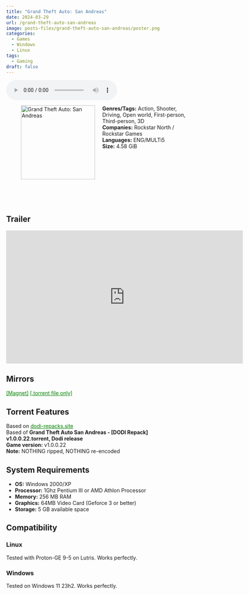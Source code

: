 ```yaml
---
title: "Grand Theft Auto: San Andreas"
date: 2024-03-29
url: /grand-theft-auto-san-andreas
image: posts-files/grand-theft-auto-san-andreas/poster.png
categories:
  - Games
  - Windows
  - Linux
tags:
  - Gaming
draft: false
---
```


<style>
  body.dark-mode,
  body.dark-mode main * {
    background: url('/posts-files/grand-theft-auto-san-andreas/background.png') center center fixed no-repeat;
    background-size: cover;
    color: #f5f5f5;
  }
</style>

<script>
    document.addEventListener('DOMContentLoaded', function () {
        document.body.classList.add('dark-mode');
        localStorage.setItem('darkMode', 'true');
    });
</script>

<audio controls autoplay>
  <source src="/posts-files/grand-theft-auto-san-andreas/music.mp3" type="audio/mp3">
  Your browser does not support the audio tag.
</audio>

<figure style="float: left; margin-right: 20px;">
  <img src="/posts-files/grand-theft-auto-san-andreas/poster.png" alt="Grand Theft Auto: San Andreas" style="width: 200px;">
</figure>

**Genres/Tags:** Action, Shooter, Driving, Open world, First-person, Third-person, 3D  
**Companies:** Rockstar North / Rockstar Games  
**Languages:** ENG/MULTi5  
**Size:** 4.58 GiB  
# ⠀
# ⠀

## Trailer
<iframe width="640" height="360" src="https://www.youtube.com/embed/C5gHwgtJpf8" title="GTA 6 Trailer but it&#39;s GTA San Andreas" frameborder="0" allow="accelerometer; autoplay; clipboard-write; encrypted-media; gyroscope; picture-in-picture; web-share" referrerpolicy="strict-origin-when-cross-origin" allowfullscreen></iframe>

## Mirrors
<a href="magnet:?xt=urn:btih:K4EAVYPRA3DRR6L7IXWED6HC7LS2TECP&dn=Grand%20Theft%20Auto%20San%20Andreas" style="color: green;">[Magnet]</a>
<a href="https://www.dropbox.com/scl/fi/vr5mlhu3cxlso8m9duvm9/Grand-Theft-Auto-San-Andreas.torrent?rlkey=r8hrfwcpm4k37y8ri2t8sd4pw&st=8qo1kxn5&dl=1" style="color: green;">[.torrent file only]</a>

## Torrent Features
Based on <a href="https://dodi-repacks.site/1001-grand-theft-auto-san-andreas-v1-0-0-22-multi5-dodi-repack" style="color: green;">dodi-repacks.site</a>  
Based of **Grand Theft Auto San Andreas - [DODI Repack] v1.0.0.22.torrent, Dodi release**  
**Game version:** v1.0.0.22  
**Note:** NOTHING ripped, NOTHING re-encoded  

## System Requirements
- **OS:** Windows 2000/XP
- **Processor:** 1Ghz Pentium III or AMD Athlon Processor
- **Memory:** 256 MB RAM
- **Graphics:** 64MB Video Card (Geforce 3 or better)
- **Storage:** 5 GB available space

## Compatibility
### Linux
Tested with Proton-GE 9-5 on Lutris. Works perfectly.  

### Windows
Tested on Windows 11 23h2. Works perfectly.
